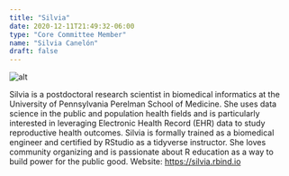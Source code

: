 ```yaml
---
title: "Silvia"
date: 2020-12-11T21:49:32-06:00
type: "Core Committee Member"
name: "Silvia Canelón"
draft: false
---
```


![alt](/img/team/silvia.png)


Silvia is a postdoctoral research scientist in biomedical informatics at the University of Pennsylvania Perelman School of Medicine. She uses data science in the public and population health fields and is particularly interested in leveraging Electronic Health Record (EHR) data to study reproductive health outcomes. Silvia is formally trained as a biomedical engineer and certified by RStudio as a tidyverse instructor. She loves community organizing and is passionate about R education as a way to build power for the public good. Website: https://silvia.rbind.io 